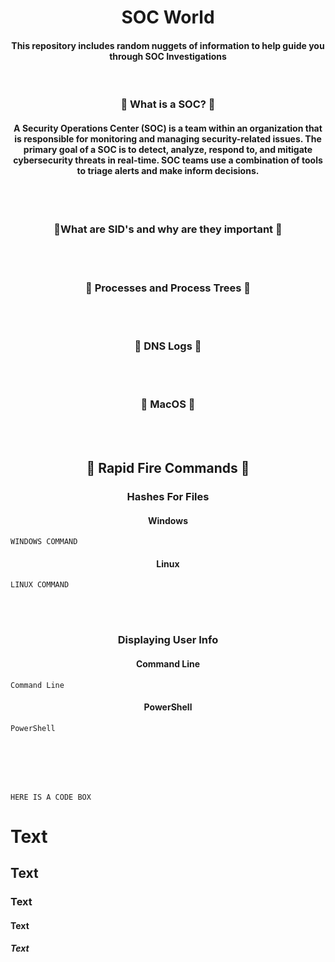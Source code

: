 <h1 align="center">SOC World </h1>

<h4 align="center"> This repository includes random nuggets of information to help guide you through SOC Investigations </h4>

<br />

<h3 align="center"> 📝 What is a SOC?  📝 </h3>
<h4 align="center">A Security Operations Center (SOC) is a team within an organization that is responsible for monitoring and managing security-related issues. The primary goal of a SOC is to detect, analyze, respond to, and mitigate cybersecurity threats in real-time. SOC teams use a combination of tools to triage alerts and make inform decisions. </h4>

<br /><br />


<h3 align="center"> 📝What are SID's and why are they important 📝</h3>


<br /><br />


<h3 align="center"> 📝 Processes and Process Trees 📝</h3>

<br /><br />


<h3 align="center">📝 DNS Logs 📝</h3>

<br /><br />



<h3 align="center">📝 MacOS 📝</h3>

<br /><br />

<h2 align="center">📝 Rapid Fire Commands 📝</h2>

<h3 align="center">Hashes For Files</h3>
<h4 align="center">Windows</h4>


```
WINDOWS COMMAND
```

<h4 align="center">Linux</h4>

```
LINUX COMMAND
```


<br /><br />
<h3 align="center">Displaying User Info</h3>

<h4 align="center">Command Line</h4>

```
Command Line
```

<h4 align="center">PowerShell</h4>

```
PowerShell
```

<br /><br />
<br /><br />

```
HERE IS A CODE BOX
```




# Text

## Text

### Text

#### Text

##### Text
